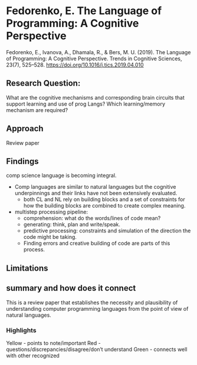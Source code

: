 # Fedorenko, E. The Language of Programming: A Cognitive Perspective

Fedorenko, E., Ivanova, A., Dhamala, R., & Bers, M. U. (2019). The Language of Programming: A Cognitive Perspective. Trends in Cognitive Sciences, 23(7), 525–528. https://doi.org/10.1016/j.tics.2019.04.010


## Research Question:
What are the cognitive mechanisms and corresponding brain circuits that support learning and use of prog Langs?
Which learning/memory mechanism are required?
## Approach
Review paper
## Findings
  comp science language is becoming integral.
- Comp languages are similar to natural languages but the cognitive underpinnings and their links have not been extensively evaluated. 
	- both CL and NL rely on building blocks and a set of constraints for how the building blocks are combined to create complex meaning.
- multistep processing pipeline:
	- comprehension: what do the words/lines of code mean?
	- generating: think, plan and write/speak. 
	- predictive processing: constraints and simulation of the direction the code might be taking. 
	- Finding errors and creative building of code are parts of this process. 

## Limitations

## summary and how does it connect
This is a review paper that establishes the necessity and plausibility of understanding computer programming languages from the point of view of  natural languages. 


### Highlights
Yellow - points to note/important 
Red - questions/discrepancies/disagree/don’t understand
Green - connects well with other recognized